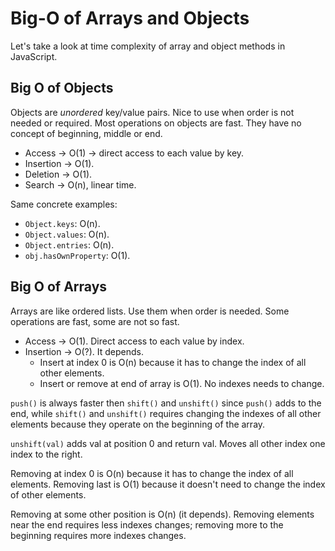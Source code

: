 # Big-O of Arrays and Objects

Let's take a look at time complexity of array and object methods in JavaScript.

## Big O of Objects

Objects are *unordered* key/value pairs. Nice to use when order is not needed or required. Most operations on objects are fast. They have no concept of beginning, middle or end.

- Access → O(1) → direct access to each value by key.
- Insertion → O(1).
- Deletion → O(1).
- Search → O(n), linear time.

Same concrete examples:

- `Object.keys`: O(n).
- `Object.values`: O(n).
- `Object.entries`: O(n).
- `obj.hasOwnProperty`: O(1).

## Big O of Arrays

Arrays are like ordered lists. Use them when order is needed. Some operations are fast, some are not so fast.

- Access → O(1). Direct access to each value by index.
- Insertion → O(?). It depends.
  - Insert at index 0 is O(n) because it has to change the index of all other elements.
  - Insert or remove at end of array is O(1). No indexes needs to change.

`push()` is always faster then `shift()` and `unshift()` since `push()` adds to the end, while `shift()` and `unshift()` requires changing the indexes of all other elements because they operate on the beginning of the array.

`unshift(val)` adds val at position 0 and return val. Moves all other index one index to the right.

Removing at index 0 is O(n) because it has to change the index of all elements.  Removing last is O(1) because it doesn't need to change the index of other elements.

Removing at some other position is O(n) (it depends). Removing elements near the end requires less indexes changes; removing more to the beginning requires more indexes changes.
